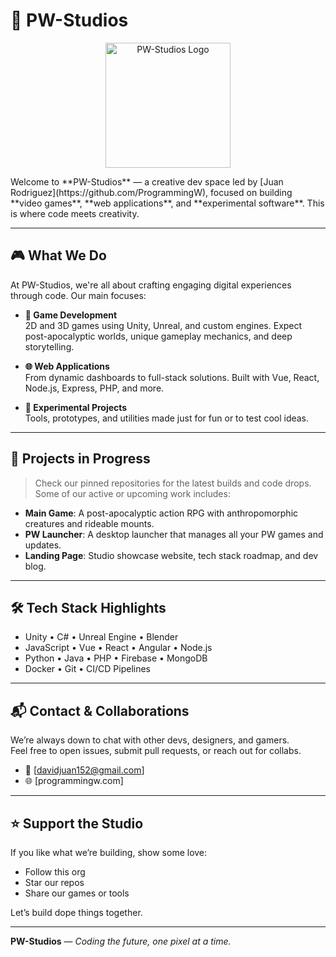 

# 🌟 PW-Studios
<p align="center">
  <img src="assets/pw-studios-logo.png" alt="PW-Studios Logo" width="200"/>
</p>
Welcome to **PW-Studios** — a creative dev space led by [Juan Rodriguez](https://github.com/ProgrammingW), focused on building **video games**, **web applications**, and **experimental software**. This is where code meets creativity.

---

## 🎮 What We Do

At PW-Studios, we're all about crafting engaging digital experiences through code. Our main focuses:

- **🎯 Game Development**  
  2D and 3D games using Unity, Unreal, and custom engines. Expect post-apocalyptic worlds, unique gameplay mechanics, and deep storytelling.

- **🌐 Web Applications**  
  From dynamic dashboards to full-stack solutions. Built with Vue, React, Node.js, Express, PHP, and more.

- **🧪 Experimental Projects**  
  Tools, prototypes, and utilities made just for fun or to test cool ideas.

---

## 🚧 Projects in Progress

> Check our pinned repositories for the latest builds and code drops. Some of our active or upcoming work includes:

- **Main Game**: A post-apocalyptic action RPG with anthropomorphic creatures and rideable mounts.  
- **PW Launcher**: A desktop launcher that manages all your PW games and updates.  
- **Landing Page**: Studio showcase website, tech stack roadmap, and dev blog.

---

## 🛠️ Tech Stack Highlights

- Unity • C# • Unreal Engine • Blender  
- JavaScript • Vue • React • Angular • Node.js  
- Python • Java • PHP • Firebase • MongoDB  
- Docker • Git • CI/CD Pipelines

---

## 📬 Contact & Collaborations

We’re always down to chat with other devs, designers, and gamers.  
Feel free to open issues, submit pull requests, or reach out for collabs.

- 💌 [davidjuan152@gmail.com]  
- 🌐 [programmingw.com]

---

## ⭐ Support the Studio

If you like what we’re building, show some love:

- Follow this org  
- Star our repos  
- Share our games or tools

Let’s build dope things together.

---

**PW-Studios** — *Coding the future, one pixel at a time.*
